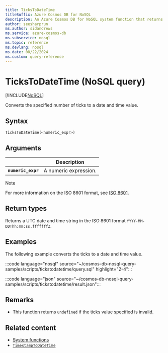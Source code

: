 ```yaml
---
title: TicksToDateTime
titleSuffix: Azure Cosmos DB for NoSQL
description: An Azure Cosmos DB for NoSQL system function that returns the number of ticks as a date and time value.
author: seesharprun
ms.author: sidandrews
ms.service: azure-cosmos-db
ms.subservice: nosql
ms.topic: reference
ms.devlang: nosql
ms.date: 08/22/2024
ms.custom: query-reference
---
```


# TicksToDateTime (NoSQL query)

[!INCLUDE[NoSQL](../../includes/appliesto-nosql.md)]

Converts the specified number of ticks to a date and time value.

## Syntax

```nosql
TicksToDateTime(<numeric_expr>)
```

## Arguments

| | Description |
| --- | --- |
| **`numeric_expr`** | A numeric expression. |

> [!NOTE]
> For more information on the ISO 8601 format, see [ISO 8601](https://en.wikipedia.org/wiki/ISO_8601).

## Return types

Returns a UTC date and time string in the ISO 8601 format `YYYY-MM-DDThh:mm:ss.fffffffZ`.

## Examples

The following example converts the ticks to a date and time value.

:::code language="nosql" source="~/cosmos-db-nosql-query-samples/scripts/tickstodatetime/query.sql" highlight="2-4":::

:::code language="json" source="~/cosmos-db-nosql-query-samples/scripts/tickstodatetime/result.json":::

## Remarks

- This function returns `undefined` if the ticks value specified is invalid.

## Related content

- [System functions](system-functions.yml)
- [`TimestampToDateTime`](timestamptodatetime.md)
